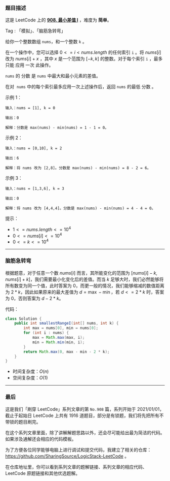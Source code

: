 ### 题目描述

这是 LeetCode 上的 **[908. 最小差值 I](https://leetcode.cn/problems/smallest-range-i/solution/by-ac_oier-7fh0/)** ，难度为 **简单**。

Tag : 「模拟」、「脑筋急转弯」



给你一个整数数组 `nums`，和一个整数 `k` 。

在一个操作中，您可以选择 $0 <= i < nums.length$ 的任何索引 `i` 。将 $nums[i]$ 改为 $nums[i] + x$ ，其中 $x$ 是一个范围为 $[-k, k]$ 的整数。对于每个索引 `i` ，最多 只能 应用 一次 此操作。

`nums` 的 分数 是 `nums` 中最大和最小元素的差值。 

在对  `nums` 中的每个索引最多应用一次上述操作后，返回 `nums` 的最低 分数 。

示例 1：
```
输入：nums = [1], k = 0

输出：0

解释：分数是 max(nums) - min(nums) = 1 - 1 = 0。
```
示例 2：
```
输入：nums = [0,10], k = 2

输出：6

解释：将 nums 改为 [2,8]。分数是 max(nums) - min(nums) = 8 - 2 = 6。
```
示例 3：
```
输入：nums = [1,3,6], k = 3

输出：0

解释：将 nums 改为 [4,4,4]。分数是 max(nums) - min(nums) = 4 - 4 = 0。
```

提示：
* $1 <= nums.length <= 10^4$
* $0 <= nums[i] <= 10^4$
* $0 <= k <= 10^4$

---

### 脑筋急转弯

根据题意，对于任意一个数 $nums[i]$ 而言，其所能变化的范围为 $[nums[i] - k, nums[i] + k]$，我们需要最小化变化后的差值。而当 $k$ 足够大时，我们必然能够将所有数变为同一个值，此时答案为 $0$，而更一般的情况，我们能够缩减的数值距离为 $2 * k$，因此如果原来的最大差值为 $d = \max - \min$，若 $d <= 2 * k$ 时，答案为 $0$，否则答案为 $d - 2 * k$。

代码：
```java
class Solution {
    public int smallestRangeI(int[] nums, int k) {
        int max = nums[0], min = nums[0];
        for (int i : nums) {
            max = Math.max(max, i);
            min = Math.min(min, i);
        }
        return Math.max(0, max - min - 2 * k);
    }
}
```
* 时间复杂度：$O(n)$
* 空间复杂度：$O(1)$

---

### 最后

这是我们「刷穿 LeetCode」系列文章的第 `No.908` 篇，系列开始于 2021/01/01，截止于起始日 LeetCode 上共有 1916 道题目，部分是有锁题，我们将先把所有不带锁的题目刷完。

在这个系列文章里面，除了讲解解题思路以外，还会尽可能给出最为简洁的代码。如果涉及通解还会相应的代码模板。

为了方便各位同学能够电脑上进行调试和提交代码，我建立了相关的仓库：https://github.com/SharingSource/LogicStack-LeetCode 。

在仓库地址里，你可以看到系列文章的题解链接、系列文章的相应代码、LeetCode 原题链接和其他优选题解。

